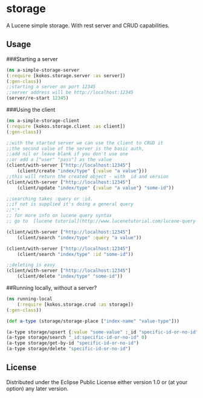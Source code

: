 # storage

A Lucene simple storage. With rest server and CRUD capabilities.

## Usage
###Starting a server
```clojure
(ns a-simple-storage-server
(:require [kokos.storage.server :as server])
(:gen-class))
;;starting a server on port 12345
;;server address will be http://localhost:12345
(server/re-start 12345)
```
###Using the client
```clojure
(ns a-simple-storage-client
(:require [kokos.storage.client :as client])
(:gen-class))

;;with the started server we can use the client to CRUD it
;;the second value of the server is the basic auth, 
;;add nil or leave blank if you don't use one
;;or add a ["user" "pass"] as the value
(client/with-server ["http://localhost:12345"]
	(client/create "index/type" {:value "a value"}))
;;this will return the created object - with _id and version
(client/with-server ["http://localhost:12345"]
	(client/update "index/type" {:value "a value"} "some-id"))

;;searching takes :query or :id. 
;;if not is supplied it's doing a general query
;;*:*
;; for more info on lucene query syntax
;; go to  [lucene tutorial](http://www.lucenetutorial.com/lucene-query-syntax.html)

(client/with-server ["http://localhost:12345"]
	(client/search "index/type" :query "a value"))

(client/with-server ["http://localhost:12345"]
	(client/search "index/type" :id "some-id"))

;;deleting is easy
(client/with-server ["http://localhost:12345"]
	(client/delete "index/type" "some-id"))

```

##Running locally, without a server?
```clojure
(ns running-local
	(:require [kokos.storage.crud :as storage])
(:gen-class))

(def a-type (storage/storage-place ["index-name" "value-type"]))

(a-type storage/upsert {:value "some-value" :_id "specific-id-or-no-id"})
(a-type storage/search "_id:specific-id-or-no-id" 0)
(a-type storage/get-by-id "specific-id-or-no-id")
(a-type storage/delete "specific-id-or-no-id")

```



## License

Distributed under the Eclipse Public License either version 1.0 or (at
your option) any later version.
